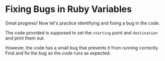 # Fixing Bugs in Ruby Variables

Great progress! Now let's practice identifying and fixing a bug in the code.

The code provided is supposed to set the `starting` point and `destination` and print them out.

However, the code has a small bug that prevents it from running correctly. Find and fix the bug so the code runs as expected.